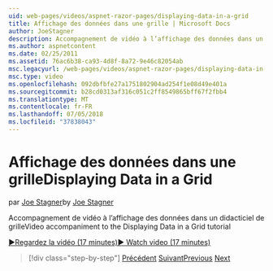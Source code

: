 ```yaml
---
uid: web-pages/videos/aspnet-razor-pages/displaying-data-in-a-grid
title: Affichage des données dans une grille | Microsoft Docs
author: JoeStagner
description: Accompagnement de vidéo à l’affichage des données dans un didacticiel de grille
ms.author: aspnetcontent
ms.date: 02/25/2011
ms.assetid: 76ac6b38-ca93-4d8f-8a72-9e46c82054ab
msc.legacyurl: /web-pages/videos/aspnet-razor-pages/displaying-data-in-a-grid
msc.type: video
ms.openlocfilehash: 092dbfbfe27a1751802904ad254f1e08d49e401a
ms.sourcegitcommit: b28cd0313af316c051c2ff8549865bff67f2fbb4
ms.translationtype: MT
ms.contentlocale: fr-FR
ms.lasthandoff: 07/05/2018
ms.locfileid: "37838043"
---
```

<a name="displaying-data-in-a-grid"></a><span data-ttu-id="59de2-103">Affichage des données dans une grille</span><span class="sxs-lookup"><span data-stu-id="59de2-103">Displaying Data in a Grid</span></span>
====================
<span data-ttu-id="59de2-104">par [Joe Stagner](https://github.com/JoeStagner)</span><span class="sxs-lookup"><span data-stu-id="59de2-104">by [Joe Stagner](https://github.com/JoeStagner)</span></span>

<span data-ttu-id="59de2-105">Accompagnement de vidéo à l’affichage des données dans un didacticiel de grille</span><span class="sxs-lookup"><span data-stu-id="59de2-105">Video accompaniment to the Displaying Data in a Grid tutorial</span></span>

[<span data-ttu-id="59de2-106">&#9654;Regardez la vidéo (17 minutes)</span><span class="sxs-lookup"><span data-stu-id="59de2-106">&#9654; Watch video (17 minutes)</span></span>](https://channel9.msdn.com/Blogs/ASP-NET-Site-Videos/displaying-data-in-a-grid)

> [!div class="step-by-step"]
> <span data-ttu-id="59de2-107">[Précédent](working-with-data-part-2.md)
> [Suivant](displaying-data-in-a-chart-part-1.md)</span><span class="sxs-lookup"><span data-stu-id="59de2-107">[Previous](working-with-data-part-2.md)
[Next](displaying-data-in-a-chart-part-1.md)</span></span>
